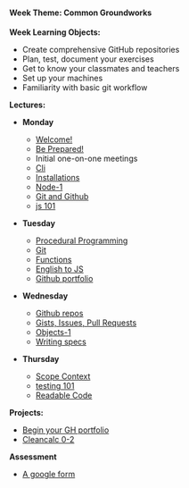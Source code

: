 
<h4 class="weektheme">Week Theme: Common Groundworks</h4>


**Week Learning Objects:**                   
  * Create comprehensive GitHub repositories    
  * Plan, test, document your exercises          
  * Get to know your classmates and teachers   
  * Set up your machines                       
  * Familiarity with basic git workflow      


**Lectures:**


* **Monday**  
  * [Welcome!](https://docs.google.com/presentation/d/1Qz3bR5yZ0O_uk_ga2XWeOiDqx8vnSAufgiCQyhMwtbk/edit#slide=id.g1d8c86eea1_0_411) 
  * [Be Prepared!](https://docs.google.com/presentation/d/1EBONRhhJ7CVMQhqa_qH9kulfuVQUYOkJPcRvMAIZFdo/edit#slide=id.g2231dabbc5_0_27) 
  * Initial one-on-one meetings   
  * [Cli](https://github.com/jankeLearning/content-md/blob/master/tools/01-cli.md)  
  * [Installations](https://github.com/jankeLearning/content-md/blob/master/tools/01-installations.md)   
  * [Node-1](https://github.com/jankeLearning/content-md/blob/master/node%2Bexpress/01-node-1.md)   
  * [Git and Github](https://github.com/jankeLearning/content-md/blob/master/git/01-what-is-git-and-hub.md)  
  * [js 101](https://github.com/jankeLearning/content-md/blob/master/js/01-js-101.md)   

* **Tuesday**
  * [Procedural Programming](https://github.com/jankeLearning/content-md/blob/master/programming-and-paradigms/01-procedural-programming.md)  
  * [Git](https://github.com/jankeLearning/content-md/blob/master/git/01-git.md)
  * [Functions](https://github.com/jankeLearning/content-md/blob/master/js/01-functions.md)   
  * [English to JS](https://github.com/jankeLearning/content-code/blob/master/Week%2001/english2js/)  
  * [Github portfolio](https://github.com/jankeLearning/content-md/blob/master/github/01-gh-pages-portfolio.md)

* **Wednesday**  
  * [Github repos](https://github.com/jankeLearning/content-md/blob/master/github/01-repos-1.md)   
  * [Gists, Issues, Pull Requests](https://github.com/jankeLearning/content-md/blob/master/github/01-g-i-p.md)
  * [Objects-1](https://github.com/jankeLearning/content-md/blob/master/js/01-objects-1.md)  
  * [Writing specs](https://github.com/jankeLearning/content-md/blob/master/dev-knowledge/01-specs.md)

* **Thursday** 
  * [Scope Context](https://github.com/jankeLearning/content-md/blob/master/js/01-scope-context-1.md)    
  * [testing 101](https://github.com/jankeLearning/content-md/blob/master/testing/01-testing-101.md)  
  * [Readable Code](https://github.com/jankeLearning/content-md/blob/master/dev-knowledge/02-readable-code.md) 



**Projects:**
  * [Begin your GH portfolio](https://github.com/jankeLearning/projects/blob/master/01-github-portfolio)  
  * [Cleancalc 0-2](https://github.com/jankeLearning/projects/blob/master/cleancalc/)

**Assessment**  
  * [A google form](https://docs.google.com/forms/d/e/1FAIpQLSdSjyLSrXFOeo1X7E5qS7Hpb8D_2RAwGtPEs9rW5UrCmfTCbw/viewform?usp=sf_link)

